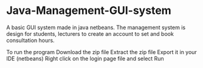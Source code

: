 # Java-Management-GUI-system
A basic GUI system made in java netbeans. The management system is design for students, lecturers to create an account to set and book consultation hours.

To run the program
Download the zip file
Extract the zip file
Export it in your IDE (netbeans) 
Right click on the login page file and select Run
